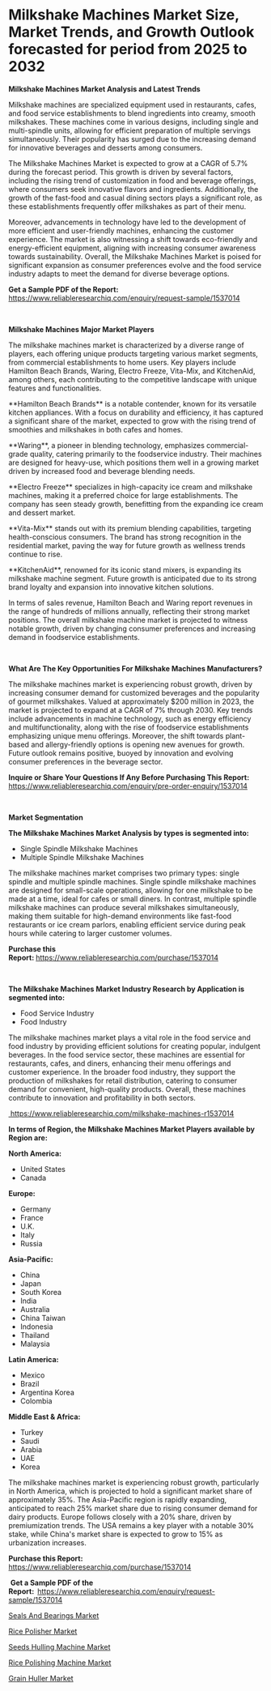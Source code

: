 <p><h1>Milkshake Machines Market Size, Market Trends, and Growth Outlook forecasted for period from 2025 to 2032</h1></p><p><strong>Milkshake Machines Market Analysis and Latest Trends</strong></p>
<p><p>Milkshake machines are specialized equipment used in restaurants, cafes, and food service establishments to blend ingredients into creamy, smooth milkshakes. These machines come in various designs, including single and multi-spindle units, allowing for efficient preparation of multiple servings simultaneously. Their popularity has surged due to the increasing demand for innovative beverages and desserts among consumers.</p><p>The Milkshake Machines Market is expected to grow at a CAGR of 5.7% during the forecast period. This growth is driven by several factors, including the rising trend of customization in food and beverage offerings, where consumers seek innovative flavors and ingredients. Additionally, the growth of the fast-food and casual dining sectors plays a significant role, as these establishments frequently offer milkshakes as part of their menu. </p><p>Moreover, advancements in technology have led to the development of more efficient and user-friendly machines, enhancing the customer experience. The market is also witnessing a shift towards eco-friendly and energy-efficient equipment, aligning with increasing consumer awareness towards sustainability. Overall, the Milkshake Machines Market is poised for significant expansion as consumer preferences evolve and the food service industry adapts to meet the demand for diverse beverage options.</p></p>
<p><strong>Get a Sample PDF of the Report:&nbsp;</strong> <a href="https://www.reliableresearchiq.com/enquiry/request-sample/1537014?utm_campaign=103&utm_medium=2&utm_source=Github&utm_content=ia&utm_term=22022025&utm_id=milkshake-machines">https://www.reliableresearchiq.com/enquiry/request-sample/1537014</a></p>
<p>&nbsp;</p>
<p><strong>Milkshake Machines Major Market Players</strong></p>
<p><p>The milkshake machines market is characterized by a diverse range of players, each offering unique products targeting various market segments, from commercial establishments to home users. Key players include Hamilton Beach Brands, Waring, Electro Freeze, Vita-Mix, and KitchenAid, among others, each contributing to the competitive landscape with unique features and functionalities.</p><p>**Hamilton Beach Brands** is a notable contender, known for its versatile kitchen appliances. With a focus on durability and efficiency, it has captured a significant share of the market, expected to grow with the rising trend of smoothies and milkshakes in both cafes and homes.</p><p>**Waring**, a pioneer in blending technology, emphasizes commercial-grade quality, catering primarily to the foodservice industry. Their machines are designed for heavy-use, which positions them well in a growing market driven by increased food and beverage blending needs.</p><p>**Electro Freeze** specializes in high-capacity ice cream and milkshake machines, making it a preferred choice for large establishments. The company has seen steady growth, benefitting from the expanding ice cream and dessert market. </p><p>**Vita-Mix** stands out with its premium blending capabilities, targeting health-conscious consumers. The brand has strong recognition in the residential market, paving the way for future growth as wellness trends continue to rise.</p><p>**KitchenAid**, renowned for its iconic stand mixers, is expanding its milkshake machine segment. Future growth is anticipated due to its strong brand loyalty and expansion into innovative kitchen solutions.</p><p>In terms of sales revenue, Hamilton Beach and Waring report revenues in the range of hundreds of millions annually, reflecting their strong market positions. The overall milkshake machine market is projected to witness notable growth, driven by changing consumer preferences and increasing demand in foodservice establishments.</p></p>
<p>&nbsp;</p>
<p><strong>What Are The Key Opportunities For Milkshake Machines Manufacturers?</strong></p>
<p><p>The milkshake machines market is experiencing robust growth, driven by increasing consumer demand for customized beverages and the popularity of gourmet milkshakes. Valued at approximately $200 million in 2023, the market is projected to expand at a CAGR of 7% through 2030. Key trends include advancements in machine technology, such as energy efficiency and multifunctionality, along with the rise of foodservice establishments emphasizing unique menu offerings. Moreover, the shift towards plant-based and allergy-friendly options is opening new avenues for growth. Future outlook remains positive, buoyed by innovation and evolving consumer preferences in the beverage sector.</p></p>
<p><strong>Inquire or Share Your Questions If Any Before Purchasing This Report:</strong> <a href="https://www.reliableresearchiq.com/enquiry/pre-order-enquiry/1537014?utm_campaign=103&utm_medium=2&utm_source=Github&utm_content=ia&utm_term=22022025&utm_id=milkshake-machines">https://www.reliableresearchiq.com/enquiry/pre-order-enquiry/1537014</a></p>
<p>&nbsp;</p>
<p><strong>Market Segmentation</strong></p>
<p><strong>The Milkshake Machines Market Analysis by types is segmented into:</strong></p>
<p><ul><li>Single Spindle Milkshake Machines</li><li>Multiple Spindle Milkshake Machines</li></ul></p>
<p><p>The milkshake machines market comprises two primary types: single spindle and multiple spindle machines. Single spindle milkshake machines are designed for small-scale operations, allowing for one milkshake to be made at a time, ideal for cafes or small diners. In contrast, multiple spindle milkshake machines can produce several milkshakes simultaneously, making them suitable for high-demand environments like fast-food restaurants or ice cream parlors, enabling efficient service during peak hours while catering to larger customer volumes.</p></p>
<p><strong>Purchase this Report:&nbsp;</strong><a href="https://www.reliableresearchiq.com/purchase/1537014?utm_campaign=103&utm_medium=2&utm_source=Github&utm_content=ia&utm_term=22022025&utm_id=milkshake-machines">https://www.reliableresearchiq.com/purchase/1537014</a></p>
<p>&nbsp;</p>
<p><strong>The Milkshake Machines Market Industry Research by Application is segmented into:</strong></p>
<p><ul><li>Food Service Industry</li><li>Food Industry</li></ul></p>
<p><p>The milkshake machines market plays a vital role in the food service and food industry by providing efficient solutions for creating popular, indulgent beverages. In the food service sector, these machines are essential for restaurants, cafes, and diners, enhancing their menu offerings and customer experience. In the broader food industry, they support the production of milkshakes for retail distribution, catering to consumer demand for convenient, high-quality products. Overall, these machines contribute to innovation and profitability in both sectors.</p></p>
<p><a href="https://www.reliableresearchiq.com/milkshake-machines-r1537014?utm_campaign=103&utm_medium=2&utm_source=Github&utm_content=ia&utm_term=22022025&utm_id=milkshake-machines">&nbsp;https://www.reliableresearchiq.com/milkshake-machines-r1537014</a></p>
<p><strong>In terms of Region, the Milkshake Machines Market Players available by Region are:</strong></p>
<p>
    <p> <strong> North America: </strong>
        <ul>
            <li>United States</li>
            <li>Canada</li>
        </ul>
        </p> 
    <p> <strong> Europe: </strong>
        <ul>
            <li>Germany</li>
            <li>France</li>
            <li>U.K.</li>
            <li>Italy</li>
            <li>Russia</li>
        </ul>
        </p> 
    <p> <strong> Asia-Pacific: </strong>
        <ul>
            <li>China</li>
            <li>Japan</li>
            <li>South Korea</li>
            <li>India</li>
            <li>Australia</li>
            <li>China Taiwan</li>
            <li>Indonesia</li>
            <li>Thailand</li>
            <li>Malaysia</li>
        </ul>
        </p> 
    <p> <strong> Latin America: </strong>
        <ul>
            <li>Mexico</li>
            <li>Brazil</li>
            <li>Argentina Korea</li>
            <li>Colombia</li>
        </ul>
        </p> 
    <p> <strong> Middle East & Africa: </strong>
        <ul>
            <li>Turkey</li>
            <li>Saudi</li>
            <li>Arabia</li>
            <li>UAE</li>
            <li>Korea</li>
        </ul>
    </p>
    </p>
<p><p>The milkshake machines market is experiencing robust growth, particularly in North America, which is projected to hold a significant market share of approximately 35%. The Asia-Pacific region is rapidly expanding, anticipated to reach 25% market share due to rising consumer demand for dairy products. Europe follows closely with a 20% share, driven by premiumization trends. The USA remains a key player with a notable 30% stake, while China's market share is expected to grow to 15% as urbanization increases.</p></p>
<p><strong>Purchase this Report: </strong><a href="https://www.reliableresearchiq.com/purchase/1537014?utm_campaign=103&utm_medium=2&utm_source=Github&utm_content=ia&utm_term=22022025&utm_id=milkshake-machines">https://www.reliableresearchiq.com/purchase/1537014</a></p>
<p>&nbsp;<strong>Get a Sample PDF of the Report:&nbsp;&nbsp;</strong><a href="https://www.reliableresearchiq.com/enquiry/request-sample/1537014?utm_campaign=103&utm_medium=2&utm_source=Github&utm_content=ia&utm_term=22022025&utm_id=milkshake-machines">https://www.reliableresearchiq.com/enquiry/request-sample/1537014</a></p>
<p><strong></strong></p>
<p><p><a href="https://github.com/lenjakam/Market-Research-Report-List-1/blob/main/seals-and-bearings-market.md?utm_campaign=103&utm_medium=2&utm_source=Github&utm_content=ia&utm_term=22022025&utm_id=milkshake-machines">Seals And Bearings Market</a></p><p><a href="https://github.com/kmettjanksj7/Market-Research-Report-List-1/blob/main/rice-polisher-market.md?utm_campaign=103&utm_medium=2&utm_source=Github&utm_content=ia&utm_term=22022025&utm_id=milkshake-machines">Rice Polisher Market</a></p><p><a href="https://github.com/groszsaoudrd/Market-Research-Report-List-1/blob/main/seeds-hulling-machine-market.md?utm_campaign=103&utm_medium=2&utm_source=Github&utm_content=ia&utm_term=22022025&utm_id=milkshake-machines">Seeds Hulling Machine Market</a></p><p><a href="https://github.com/cachuhashieb/Market-Research-Report-List-1/blob/main/rice-polishing-machine-market.md?utm_campaign=103&utm_medium=2&utm_source=Github&utm_content=ia&utm_term=22022025&utm_id=milkshake-machines">Rice Polishing Machine Market</a></p><p><a href="https://github.com/denuetkachci/Market-Research-Report-List-1/blob/main/grain-huller-market.md?utm_campaign=103&utm_medium=2&utm_source=Github&utm_content=ia&utm_term=22022025&utm_id=milkshake-machines">Grain Huller Market</a></p></p>